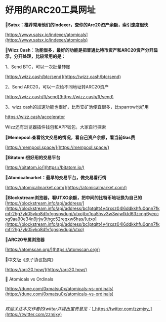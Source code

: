 # 好用的ARC20工具网址

:tada:**Satsx：推荐常用他们的Indexer，查你的Arc20资产余额，索引速度很快**

[https://www.satsx.io/indexer/atomicals](https://www.satsx.io/indexer/atomicals)



:tada:**Wizz Cash：功能很多，最好的功能是把普通比特币资产和ARC20资产分开显示，分开处理，比较常用的是：**

1、Send BTC，可以一次批量转账

[https://wizz.cash/btc/send](https://wizz.cash/btc/send)

2、Send ARC20，可以一次给不同地址转ARC20资产

[https://wizz.cash/ft/send](https://wizz.cash/ft/send)

3、wizz cash的加速功能也很好，比币安矿池便宜很多，比sparrow也好用&#x20;

[https://wizz.cash/accelerator ](https://wizz.cash/accelerator)

Wizz还有浏览器插件钱包和APP钱包，大家自行探索



:tada:**Memepool:查看铭文交易的情况，看自己资产余额，看当前Gas费**

[https://mempool.space/](https://mempool.space/)



:tada:**Bitatom:很好用的交易平台**

[https://bitatom.io/](https://bitatom.io/)



:tada:**Atomicalmarket：最早的交易平台，做交易看行情**

[https://atomicalmarket.com/](https://atomicalmarket.com/)



:tada:**Blockstream浏览器，看UTXO余额，把中间的比特币地址换为自己的**[https://blockstream.info/api/address/](https://blockstream.info/api/address/bc1ptqltt4y4rxsz04l6ddkkhfu0qnn7fkmfr2hg7yk05ykq8dfvfgnspvdugj/utxo)bc1pa5hvv3w3wjwfktd63zcng6yeccxg9aa90e34n9jrjw3thgc52reqxw6has/[utxo](https://blockstream.info/api/address/bc1ptqltt4y4rxsz04l6ddkkhfu0qnn7fkmfr2hg7yk05ykq8dfvfgnspvdugj/utxo)



:tada:**ARC20专属浏览器**

[https://atomscan.org/](https://atomscan.org/)



:tada:中文版《原子协议指南》

[https://arc20.how/](https://arc20.how/)



:tada: Atomicals vs Ordinals

[https://dune.com/0xmatsu0x/atomicals-vs-ordinals](https://dune.com/0xmatsu0x/atomicals-vs-ordinals)

***

_欢迎关注本文作者的twitter并提出宝贵意见：_[_https://twitter.com/zzmjxy_](https://twitter.com/zzmjxy)
